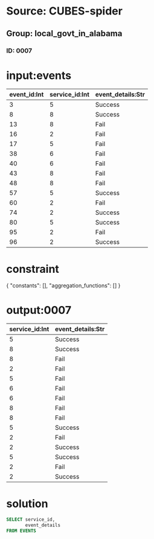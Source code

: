 # Source: CUBES-spider
## Group: local_govt_in_alabama
### ID: 0007

# input:events

| event_id:Int | service_id:Int | event_details:Str |
|---|---|---|
| 3 | 5 | Success |
| 8 | 8 | Success |
| 13 | 8 | Fail |
| 16 | 2 | Fail |
| 17 | 5 | Fail |
| 38 | 6 | Fail |
| 40 | 6 | Fail |
| 43 | 8 | Fail |
| 48 | 8 | Fail |
| 57 | 5 | Success |
| 60 | 2 | Fail |
| 74 | 2 | Success |
| 80 | 5 | Success |
| 95 | 2 | Fail |
| 96 | 2 | Success |

# constraint

{
  "constants": [],
  "aggregation_functions": []
}

# output:0007

| service_id:Int | event_details:Str |
|---|---|
| 5 | Success |
| 8 | Success |
| 8 | Fail |
| 2 | Fail |
| 5 | Fail |
| 6 | Fail |
| 6 | Fail |
| 8 | Fail |
| 8 | Fail |
| 5 | Success |
| 2 | Fail |
| 2 | Success |
| 5 | Success |
| 2 | Fail |
| 2 | Success |

# solution

```sql
SELECT service_id,
       event_details
FROM EVENTS
```
